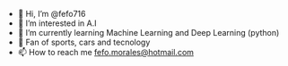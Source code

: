 - 👋 Hi, I’m @fefo716
- 👀 I’m interested in A.I
- 🌱 I’m currently learning Machine Learning and Deep Learning (python)
- 💞️ Fan of sports, cars and tecnology
- 📫 How to reach me fefo.morales@hotmail.com

<!---
fefo716/fefo716 is a ✨ special ✨ repository because its `README.md` (this file) appears on your GitHub profile.
You can click the Preview link to take a look at your changes.
--->
